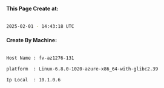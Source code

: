 
   
#### This Page Create at:

```bash

2025-02-01 - 14:43:18 UTC

```

#### Create By Machine:

```bash

Host Name : fv-az1276-131

platform  : Linux-6.8.0-1020-azure-x86_64-with-glibc2.39

Ip Local  : 10.1.0.6

```

